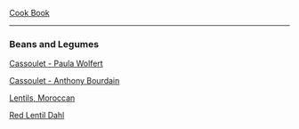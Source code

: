 [Cook Book](https://github.com/vmsmith/CookBook/blob/master/README.md)

-----  

### Beans and Legumes  

[Cassoulet - Paula Wolfert](https://github.com/vmsmith/CookBook/blob/master/beans_cassoulet_wolfert.md)

[Cassoulet - Anthony Bourdain](https://github.com/vmsmith/CookBook/blob/master/beans_cassoulet_bourdain.md)

[Lentils, Moroccan](https://github.com/vmsmith/CookBook/blob/master/beans_legumes_lentils_moroccan.md)  

[Red Lentil Dahl]()  
